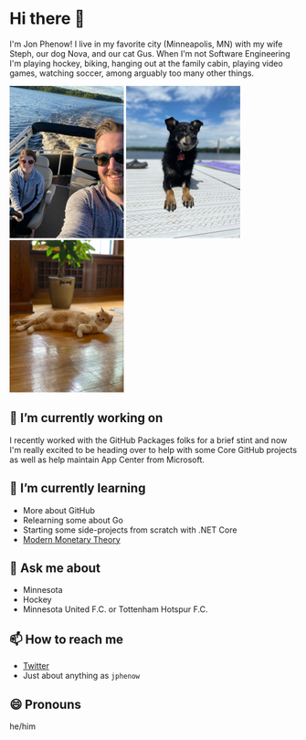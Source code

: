 # Hi there 👋

I'm Jon Phenow! I live in my favorite city (Minneapolis, MN) with my wife Steph, our dog Nova, and our cat Gus. When I'm not Software Engineering I'm playing hockey, biking, hanging out at the family cabin, playing video games, watching soccer, among arguably too many other things.

![](https://github.com/jphenow/jphenow/raw/master/jon-steph.png) ![](https://github.com/jphenow/jphenow/raw/master/nova.png) ![](https://github.com/jphenow/jphenow/raw/master/gus.png)

## 🔭 I’m currently working on

I recently worked with the GitHub Packages folks for a brief stint and now I'm really excited to be heading over to help with some Core GitHub projects as well as help maintain App Center from Microsoft.

## 🌱 I’m currently learning

* More about GitHub
* Relearning some about Go
* Starting some side-projects from scratch with .NET Core
* [Modern Monetary Theory](https://www.amazon.com/Deficit-Myth-Monetary-Peoples-Economy/dp/1541736184)

## 💬 Ask me about

* Minnesota
* Hockey
* Minnesota United F.C. or Tottenham Hotspur F.C.

## 📫 How to reach me

* [Twitter](https://twitter.com/jphenow)
* Just about anything as `jphenow`

## 😄 Pronouns

he/him
